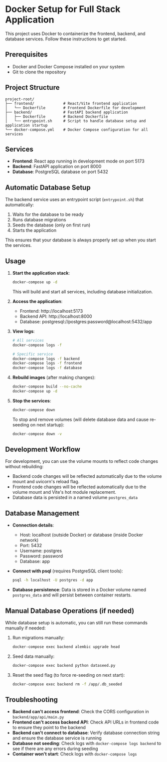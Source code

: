 # Docker Setup for Full Stack Application

This project uses Docker to containerize the frontend, backend, and database services. Follow these instructions to get started.

## Prerequisites

- Docker and Docker Compose installed on your system
- Git to clone the repository

## Project Structure

```
project-root/
├── frontend/             # React/Vite frontend application
│   └── Dockerfile        # Frontend Dockerfile for development
├── backend/              # FastAPI backend application
│   ├── Dockerfile        # Backend Dockerfile
│   └── entrypoint.sh     # Script to handle database setup and application startup
└── docker-compose.yml    # Docker Compose configuration for all services
```

## Services

- **Frontend**: React app running in development mode on port 5173
- **Backend**: FastAPI application on port 8000
- **Database**: PostgreSQL database on port 5432

## Automatic Database Setup

The backend service uses an entrypoint script (`entrypoint.sh`) that automatically:
1. Waits for the database to be ready
2. Runs database migrations
3. Seeds the database (only on first run)
4. Starts the application

This ensures that your database is always properly set up when you start the services.

## Usage

1. **Start the application stack**:
   ```bash
   docker-compose up -d
   ```
   This will build and start all services, including database initialization.

2. **Access the application**:
   - Frontend: http://localhost:5173
   - Backend API: http://localhost:8000
   - Database: postgresql://postgres:password@localhost:5432/app

3. **View logs**:
   ```bash
   # All services
   docker-compose logs -f

   # Specific service
   docker-compose logs -f backend
   docker-compose logs -f frontend
   docker-compose logs -f database
   ```

4. **Rebuild images** (after making changes):
   ```bash
   docker-compose build --no-cache
   docker-compose up -d
   ```

5. **Stop the services**:
   ```bash
   docker-compose down
   ```

   To stop and remove volumes (will delete database data and cause re-seeding on next startup):
   ```bash
   docker-compose down -v
   ```

## Development Workflow

For development, you can use the volume mounts to reflect code changes without rebuilding:

- Backend code changes will be reflected automatically due to the volume mount and uvicorn's reload flag.
- Frontend code changes will be reflected automatically due to the volume mount and Vite's hot module replacement.
- Database data is persisted in a named volume `postgres_data`

## Database Management

- **Connection details**:
  - Host: localhost (outside Docker) or database (inside Docker network)
  - Port: 5432
  - Username: postgres
  - Password: password
  - Database: app

- **Connect with psql** (requires PostgreSQL client tools):
  ```bash
  psql -h localhost -U postgres -d app
  ```

- **Database persistence**: Data is stored in a Docker volume named `postgres_data` and will persist between container restarts.

## Manual Database Operations (if needed)

While database setup is automatic, you can still run these commands manually if needed:

1. Run migrations manually:
   ```bash
   docker-compose exec backend alembic upgrade head
   ```

2. Seed data manually:
   ```bash
   docker-compose exec backend python dataseed.py
   ```

3. Reset the seed flag (to force re-seeding on next start):
   ```bash
   docker-compose exec backend rm -f /app/.db_seeded
   ```

## Troubleshooting

- **Backend can't access frontend**: Check the CORS configuration in `backend/app/api/main.py`
- **Frontend can't access backend API**: Check API URLs in frontend code to ensure they point to the backend
- **Backend can't connect to database**: Verify database connection string and ensure the database service is running
- **Database not seeding**: Check logs with `docker-compose logs backend` to see if there are any errors during seeding
- **Container won't start**: Check logs with `docker-compose logs`
